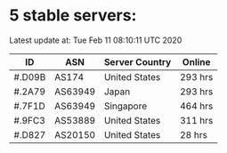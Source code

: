 # 5 stable servers:

Latest update at: Tue Feb 11 08:10:11 UTC 2020

| ID | ASN | Server Country | Online |
| -- | --- | -------------- | ------ |
| #.D09B | AS174 | United States | 293 hrs |
| #.2A79 | AS63949 | Japan | 293 hrs |
| #.7F1D | AS63949 | Singapore | 464 hrs |
| #.9FC3 | AS53889 | United States | 311 hrs |
| #.D827 | AS20150 | United States | 28 hrs |

